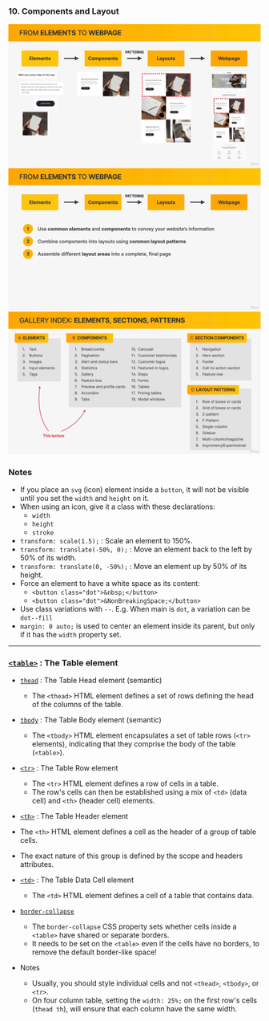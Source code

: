 ### 10. Components and Layout

<img src="shots/1.jpg?raw=true" width="700" >
<img src="shots/2.jpg?raw=true" width="700" >
<img src="shots/3.jpg?raw=true" width="700" >

### Notes

- If you place an `svg` (icon) element inside a `button`, it will not be visible until you set the `width` and `height` on it.
- When using an icon, give it a class with these declarations:
  - `width`
  - `height`
  - `stroke`
- `transform: scale(1.5);` : Scale an element to 150%.
- `transform: translate(-50%, 0);` : Move an element back to the left by 50% of its width.
- `transform: translate(0, -50%);` : Move an element up by 50% of its height.
- Force an element to have a white space as its content:
  - `<button class="dot">&nbsp;</button>`
  - `<button class="dot">&NonBreakingSpace;</button>`
- Use class variations with `--`. E.g. When main is `dot`, a variation can be `dot--fill`
- `margin: 0 auto;` is used to center an element inside its parent, but only if it has the `width` property set.

---

### [`<table>`](https://developer.mozilla.org/en-US/docs/Web/HTML/Element/table) : The Table element

- [`thead`](https://developer.mozilla.org/en-US/docs/Web/HTML/Element/thead) : The Table Head element (semantic)

  - The `<thead>` HTML element defines a set of rows defining the head of the columns of the table.

- [`tbody`](https://developer.mozilla.org/en-US/docs/Web/HTML/Element/tbody) : The Table Body element (semantic)

  - The `<tbody>` HTML element encapsulates a set of table rows (`<tr>` elements), indicating that they comprise the body of the table (`<table>`).

- [`<tr>`](https://developer.mozilla.org/en-US/docs/Web/HTML/Element/tr) : The Table Row element

  - The `<tr>` HTML element defines a row of cells in a table.
  - The row's cells can then be established using a mix of `<td>` (data cell) and `<th>` (header cell) elements.

- [`<th>`](https://developer.mozilla.org/en-US/docs/Web/HTML/Element/th) : The Table Header element

- The `<th>` HTML element defines a cell as the header of a group of table cells.
- The exact nature of this group is defined by the scope and headers attributes.

- [`<td>`](https://developer.mozilla.org/en-US/docs/Web/HTML/Element/td) : The Table Data Cell element

  - The `<td>` HTML element defines a cell of a table that contains data.

- [`border-collapse`](https://developer.mozilla.org/en-US/docs/Web/CSS/border-collapse)

  - The `border-collapse` CSS property sets whether cells inside a `<table>` have shared or separate borders.
  - It needs to be set on the `<table>` even if the cells have no borders, to remove the default border-like space!

- Notes
  - Usually, you should style individual cells and not `<thead>`, `<tbody>`, or `<tr>`.
  - On four column table, setting the `width: 25%;` on the first row's cells (`thead th`), will ensure that each column have the same width.

